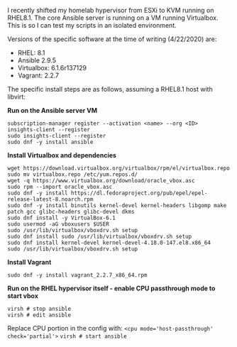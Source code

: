I recently shifted my homelab hypervisor from ESXi to KVM running on RHEL8.1. The core Ansible server is running on a VM running Virtualbox. This is so I can test my scripts in an isolated environment.

Versions of the specific software at the time of writing (4/22/2020) are:
- RHEL: 8.1
- Ansible 2.9.5
- Virtualbox: 6.1.6r137129
- Vagrant: 2.2.7

The specific install steps are as follows, assuming a RHEL8.1 host with libvirt:

**Run on the Ansible server VM**
```systemctl enable --now cockpit.socket
subscription-manager register --activation <name> --org <ID>
insights-client --register
sudo insights-client --register
sudo dnf -y install ansible
```

**Install Virtualbox and dependencies**
```sudo dnf -y install binutils kernel-devel kernel-headers libgomp make patch gcc glibc-headers glibc-devel dkms
wget https://download.virtualbox.org/virtualbox/rpm/el/virtualbox.repo
sudo mv virtualbox.repo /etc/yum.repos.d/
wget -q https://www.virtualbox.org/download/oracle_vbox.asc
sudo rpm --import oracle_vbox.asc
sudo dnf -y install https://dl.fedoraproject.org/pub/epel/epel-release-latest-8.noarch.rpm
sudo dnf -y install binutils kernel-devel kernel-headers libgomp make patch gcc glibc-headers glibc-devel dkms
sudo dnf install -y VirtualBox-6.1
sudo usermod -aG vboxusers $USER
sudo /usr/lib/virtualbox/vboxdrv.sh setup
sudo dnf install sudo /usr/lib/virtualbox/vboxdrv.sh setup
sudo dnf install kernel-devel kernel-devel-4.18.0-147.el8.x86_64
sudo /usr/lib/virtualbox/vboxdrv.sh setup
```

**Install Vagrant**
```wget https://releases.hashicorp.com/vagrant/2.2.7/vagrant_2.2.7_x86_64.rpm
sudo dnf -y install vagrant_2.2.7_x86_64.rpm
```

**Run on the RHEL hypervisor itself - enable CPU passthrough mode to start vbox**
```virsh # list
virsh # stop ansible
virsh # edit ansible
```
Replace CPU portion in the config with:
	`<cpu mode='host-passthrough' check='partial'>`
`virsh # start ansible`
